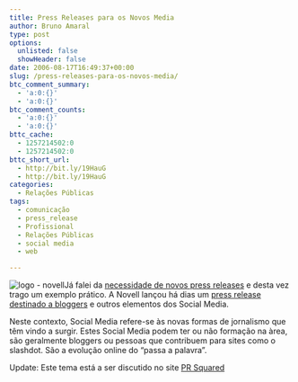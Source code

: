 ```yaml
---
title: Press Releases para os Novos Media
author: Bruno Amaral
type: post
options:
  unlisted: false
  showHeader: false
date: 2006-08-17T16:49:37+00:00
slug: /press-releases-para-os-novos-media/
btc_comment_summary:
  - 'a:0:{}'
  - 'a:0:{}'
btc_comment_counts:
  - 'a:0:{}'
  - 'a:0:{}'
bttc_cache:
  - 1257214502:0
  - 1257214502:0
bttc_short_url:
  - http://bit.ly/19HauG
  - http://bit.ly/19HauG
categories:
  - Relações Públicas
tags:
  - comunicação
  - press_release
  - Profissional
  - Relações Públicas
  - social media
  - web

---
```

<img id="image118" alt="logo - novell" src="/wp-content/uploads/2006/08/novell1.gif" />Já falei da [necessidade de novos press releases][1] e desta vez trago um exemplo prático. A Novell lançou há dias um [press release destinado a bloggers][2] e outros elementos dos Social Media.

Neste contexto, Social Media refere-se às novas formas de jornalismo que têm vindo a surgir. Estes Social Media podem ter ou não formação na àrea, são geralmente bloggers ou pessoas que contribuem para sites como o slashdot. São a evolução online do “passa a palavra”.

Update: Este tema está a ser discutido no site [PR Squared][3]

 [1]: http://www.brunoamaral.com/press-releases/
 [2]: http://www.prnewswire.com/mnr/novell/25197/
 [3]: http://www.pr-squared.com/2006/08/will_big_companies_adopt_the_s.html